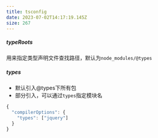 ```yaml
---
title: tsconfig
date: 2023-07-02T14:17:19.145Z
size: 267
---
```

##### typeRoots

用来指定类型声明文件查找路径，默认为`node_modules/@types`

##### types

- 默认引入@types下所有包
- 部分引入，可以通过`types`指定模块名

```typescript
{
  "compilerOptions": {
    "types": ["jquery"]
  }
}
```

